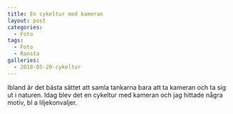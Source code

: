 ```yaml
---
title: En cykeltur med kameran
layout: post
categories:
  - Foto
tags:
  - Foto
  - Ransta
galleries:
  - 2018-05-20-cykeltur
---
```


Ibland är det bästa sättet att samla tankarna bara att ta kameran och ta sig ut i naturen. Idag blev det en cykeltur med kameran och jag hittade några motiv, bl a liljekonvaljer.
